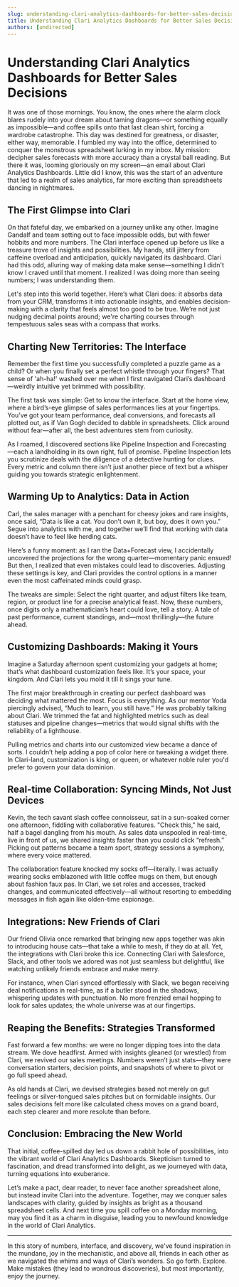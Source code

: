 ```yaml
---
slug: understanding-clari-analytics-dashboards-for-better-sales-decisions
title: Understanding Clari Analytics Dashboards for Better Sales Decisions
authors: [undirected]
---
```



# Understanding Clari Analytics Dashboards for Better Sales Decisions

It was one of those mornings. You know, the ones where the alarm clock blares rudely into your dream about taming dragons—or something equally as impossible—and coffee spills onto that last clean shirt, forcing a wardrobe catastrophe. This day was destined for greatness, or disaster, either way, memorable. I fumbled my way into the office, determined to conquer the monstrous spreadsheet lurking in my inbox. My mission: decipher sales forecasts with more accuracy than a crystal ball reading. But there it was, looming gloriously on my screen—an email about Clari Analytics Dashboards. Little did I know, this was the start of an adventure that led to a realm of sales analytics, far more exciting than spreadsheets dancing in nightmares.

## The First Glimpse into Clari

On that fateful day, we embarked on a journey unlike any other. Imagine Gandalf and team setting out to face impossible odds, but with fewer hobbits and more numbers. The Clari interface opened up before us like a treasure trove of insights and possibilities. My hands, still jittery from caffeine overload and anticipation, quickly navigated its dashboard. Clari had this odd, alluring way of making data make sense—something I didn't know I craved until that moment. I realized I was doing more than seeing numbers; I was understanding them.

Let's step into this world together. Here’s what Clari does: it absorbs data from your CRM, transforms it into actionable insights, and enables decision-making with a clarity that feels almost too good to be true. We’re not just nudging decimal points around; we're charting courses through tempestuous sales seas with a compass that works.

## Charting New Territories: The Interface

Remember the first time you successfully completed a puzzle game as a child? Or when you finally set a perfect whistle through your fingers? That sense of 'ah-ha!' washed over me when I first navigated Clari’s dashboard—weirdly intuitive yet brimmed with possibility. 

The first task was simple: Get to know the interface. Start at the home view, where a bird’s-eye glimpse of sales performances lies at your fingertips. You’ve got your team performance, deal conversions, and forecasts all plotted out, as if Van Gogh decided to dabble in spreadsheets. Click around without fear—after all, the best adventures stem from curiosity.

As I roamed, I discovered sections like Pipeline Inspection and Forecasting—each a landholding in its own right, full of promise. Pipeline Inspection lets you scrutinize deals with the diligence of a detective hunting for clues. Every metric and column there isn’t just another piece of text but a whisper guiding you towards strategic enlightenment.

## Warming Up to Analytics: Data in Action

Carl, the sales manager with a penchant for cheesy jokes and rare insights, once said, “Data is like a cat. You don’t own it, but boy, does it own you.” Segue into analytics with me, and together we’ll find that working with data doesn’t have to feel like herding cats. 

Here’s a funny moment: as I ran the Data+Forecast view, I accidentally uncovered the projections for the wrong quarter—momentary panic ensued! But then, I realized that even mistakes could lead to discoveries. Adjusting these settings is key, and Clari provides the control options in a manner even the most caffeinated minds could grasp.

The tweaks are simple: Select the right quarter, and adjust filters like team, region, or product line for a precise analytical feast. Now, these numbers, once digits only a mathematician’s heart could love, tell a story. A tale of past performance, current standings, and—most thrillingly—the future ahead.

## Customizing Dashboards: Making it Yours

Imagine a Saturday afternoon spent customizing your gadgets at home; that’s what dashboard customization feels like. It’s your space, your kingdom. And Clari lets you mold it till it sings your tune. 

The first major breakthrough in creating our perfect dashboard was deciding what mattered the most. Focus is everything. As our mentor Yoda piercingly advised, “Much to learn, you still have.” He was probably talking about Clari. We trimmed the fat and highlighted metrics such as deal statuses and pipeline changes—metrics that would signal shifts with the reliability of a lighthouse.

Pulling metrics and charts into our customized view became a dance of sorts. I couldn’t help adding a pop of color here or tweaking a widget there. In Clari-land, customization is king, or queen, or whatever noble ruler you'd prefer to govern your data dominion. 

## Real-time Collaboration: Syncing Minds, Not Just Devices

Kevin, the tech savant slash coffee connoisseur, sat in a sun-soaked corner one afternoon, fiddling with collaborative features. "Check this," he said, half a bagel dangling from his mouth. As sales data unspooled in real-time, live in front of us, we shared insights faster than you could click “refresh.” Picking out patterns became a team sport, strategy sessions a symphony, where every voice mattered.

The collaboration feature knocked my socks off—literally. I was actually wearing socks emblazoned with little coffee mugs on them, but enough about fashion faux pas. In Clari, we set roles and accesses, tracked changes, and communicated effectively—all without resorting to embedding messages in fish again like olden-time espionage.

## Integrations: New Friends of Clari

Our friend Olivia once remarked that bringing new apps together was akin to introducing house cats—that take a while to mesh, if they do at all. Yet, the integrations with Clari broke this ice. Connecting Clari with Salesforce, Slack, and other tools we adored was not just seamless but delightful, like watching unlikely friends embrace and make merry.

For instance, when Clari synced effortlessly with Slack, we began receiving deal notifications in real-time, as if a butler stood in the shadows, whispering updates with punctuation. No more frenzied email hopping to look for sales updates; the whole universe was at our fingertips.

## Reaping the Benefits: Strategies Transformed

Fast forward a few months: we were no longer dipping toes into the data stream. We dove headfirst. Armed with insights gleaned (or wrestled) from Clari, we revived our sales meetings. Numbers weren’t just stats—they were conversation starters, decision points, and snapshots of where to pivot or go full speed ahead.

As old hands at Clari, we devised strategies based not merely on gut feelings or silver-tongued sales pitches but on formidable insights. Our sales decisions felt more like calculated chess moves on a grand board, each step clearer and more resolute than before. 

## Conclusion: Embracing the New World

That initial, coffee-spilled day led us down a rabbit hole of possibilities, into the vibrant world of Clari Analytics Dashboards. Skepticism turned to fascination, and dread transformed into delight, as we journeyed with data, turning equations into exuberance. 

Let’s make a pact, dear reader, to never face another spreadsheet alone, but instead invite Clari into the adventure. Together, may we conquer sales landscapes with clarity, guided by insights as bright as a thousand spreadsheet cells. And next time you spill coffee on a Monday morning, may you find it as a charm in disguise, leading you to newfound knowledge in the world of Clari Analytics.

---

In this story of numbers, interface, and discovery, we've found inspiration in the mundane, joy in the mechanistic, and above all, friends in each other as we navigated the whims and ways of Clari’s wonders. So go forth. Explore. Make mistakes (they lead to wondrous discoveries), but most importantly, enjoy the journey.